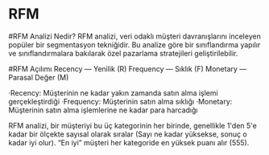# RFM

#RFM Analizi Nedir?
RFM analizi, veri odaklı müşteri davranışlarını inceleyen popüler bir segmentasyon tekniğidir.
Bu analize göre bir sınıflandırma yapılır ve sınıflandırmalara bakılarak özel pazarlama stratejileri geliştirilebilir.

#RFM Açılımı
Recency — Yenilik (R)
Frequency — Sıklık (F)
Monetary — Parasal Değer (M)

·Recency: Müşterinin ne kadar yakın zamanda satın alma işlemi gerçekleştirdiği
·Frequency: Müşterinin satın alma sıklığı
·Monetary: Müşterinin satın alma işlemlerine ne kadar para harcadığı

RFM analizi, bir müşteriyi bu üç kategorinin her birinde, genellikle 1'den 5'e kadar bir ölçekte sayısal olarak sıralar (Sayı ne kadar yüksekse, sonuç o kadar iyi olur). 
“En iyi” müşteri her kategoride en yüksek puanı alır (555).
